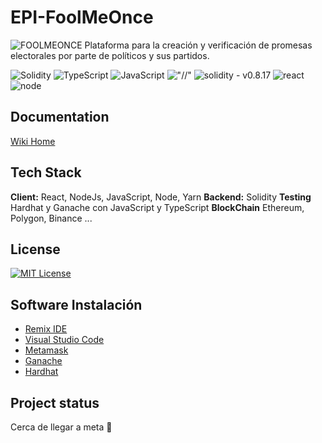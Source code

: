 # EPI-FoolMeOnce

![FOOLMEONCE](https://ipfs.io/ipfs/QmY2FeQ7SwVdfaEHcRvJ1GA2g55q3T5ZbvNHjsbd8UaTDo?filename=FoolMeOnce360.png)
Plataforma para la creación y verificación de promesas electorales por parte de políticos y sus partidos.

![Solidity](https://img.shields.io/badge/Solidity-%23363636.svg?style=for-the-badge&logo=solidity&logoColor=white) ![TypeScript](https://img.shields.io/badge/typescript-%23323330.svg?style=for-the-badge&logo=typescript&logoColor=%035aa5) ![JavaScript](https://img.shields.io/badge/javascript-%23323330.svg?style=for-the-badge&logo=javascript&logoColor=%23F7DF1E) !["//"](https://img.shields.io/badge/Ethereum-3C3C3D?style=for-the-badge&logo=Ethereum&logoColor=White)
![solidity - v0.8.17](https://img.shields.io/static/v1?label=solidity&message=v0.8.18&color=5208F0&logo=solidity) ![react](https://badges.aleen42.com/src/react.svg) ![node](https://badges.aleen42.com/src/node.svg)

## Documentation

[Wiki Home](https://gitlab.com/HP-SCDS/Observatorio/2022-2023/foolmeonce/epi-foolmeonce/-/wikis/home)

## Tech Stack

**Client:** React, NodeJs, JavaScript, Node, Yarn
**Backend:** Solidity
**Testing** Hardhat y Ganache con JavaScript y TypeScript
**BlockChain** Ethereum, Polygon, Binance ...

## License

[![MIT License](https://img.shields.io/badge/License-MIT-green.svg)](https://choosealicense.com/licenses/mit/)

## Software Instalación

- [Remix IDE](https://remix.ethereum.org/)
- [Visual Studio Code](https://code.visualstudio.com/)
- [Metamask](https://chrome.google.com/webstore/detail/metamask/nkbihfbeogaeaoehlefnkodbefgpgknn?hl=es)
- [Ganache](https://trufflesuite.com/ganache/)
- [Hardhat](https://hardhat.org/)

## Project status

Cerca de llegar a meta 🏁
